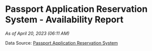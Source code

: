# Passport Application Reservation System - Availability Report

*As of April 20, 2023 (06:11 AM)*

Data Source: [Passport Application Reservation System](https://eservices.immigration.gov.lk:8443/appointment/pages/reservationApplication.xhtml)